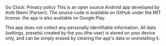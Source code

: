 Go Clock: Privacy policy
This is an open source Android app developed by Antti Niemi (Parseri). The source code is available on GitHub under the MIT license.
the app is also available on Google Play.

This app does not collect any personally identifiable information. 
All data (settings, presets) created by the you (the user) is stored on your device only, and can be simply erased by clearing the app's data or uninstalling it.
